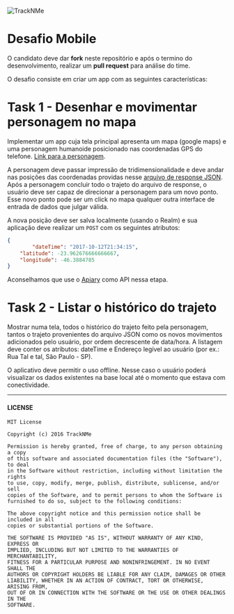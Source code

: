![TrackNMe](https://www.tracknme.com.br/app/images/logo-tracknme.png)


# Desafio Mobile

O candidato deve dar **fork** neste repositório e após o termino do desenvolvimento, realizar um **pull request** para análise do time.

O desafio consiste em criar um app com as seguintes características:

# Task 1 - Desenhar e movimentar personagem no mapa

Implementar um app cuja tela principal apresenta um mapa (google maps) e uma personagem humanoide posicionado nas coordenadas GPS do telefone. [Link para a personagem](https://github.com/andrealvares/tracknme-mobile-challenge/blob/master/assets/sprites.png).

A personagem deve passar impressão de tridimensionalidade e deve andar nas posições das coordenadas providas nesse [arquivo de response JSON](https://github.com/andrealvares/tracknme-mobile-challenge/blob/master/assets/posicoes.json). Após a personagem concluir todo o trajeto do arquivo de response, o usuário deve ser capaz de direcionar a personagem para um novo ponto. Esse novo ponto pode ser um click no mapa qualquer outra interface de entrada de dados que julgar válida. 

A nova posição deve ser salva localmente (usando o Realm) e sua aplicação deve realizar um `POST` com os seguintes atributos:

``` json
{
    	"dateTime": "2017-10-12T21:34:15",
	"latitude": -23.962676666666667,
	"longitude": -46.3884785
}
```
Aconselhamos que use o [Apiary](https://apiary.io) como API nessa etapa.

# Task 2 - Listar o histórico do trajeto

Mostrar numa tela, todos o histórico do trajeto feito pela personagem, tantos o trajeto provenientes do arquivo JSON como os novos movimentos adicionados pelo usuário, por ordem decrescente de data/hora. A listagem deve conter os atributos: dateTime e Endereço legível ao usuário (por ex.: Rua Tal e tal, São Paulo - SP).

O aplicativo deve permitir o uso offline. Nesse caso o usuário poderá visualizar os dados existentes na base local até o momento que estava com conectividade.

---
#### LICENSE
```
MIT License

Copyright (c) 2016 TrackNMe

Permission is hereby granted, free of charge, to any person obtaining a copy
of this software and associated documentation files (the "Software"), to deal
in the Software without restriction, including without limitation the rights
to use, copy, modify, merge, publish, distribute, sublicense, and/or sell
copies of the Software, and to permit persons to whom the Software is
furnished to do so, subject to the following conditions:

The above copyright notice and this permission notice shall be included in all
copies or substantial portions of the Software.

THE SOFTWARE IS PROVIDED "AS IS", WITHOUT WARRANTY OF ANY KIND, EXPRESS OR
IMPLIED, INCLUDING BUT NOT LIMITED TO THE WARRANTIES OF MERCHANTABILITY,
FITNESS FOR A PARTICULAR PURPOSE AND NONINFRINGEMENT. IN NO EVENT SHALL THE
AUTHORS OR COPYRIGHT HOLDERS BE LIABLE FOR ANY CLAIM, DAMAGES OR OTHER
LIABILITY, WHETHER IN AN ACTION OF CONTRACT, TORT OR OTHERWISE, ARISING FROM,
OUT OF OR IN CONNECTION WITH THE SOFTWARE OR THE USE OR OTHER DEALINGS IN THE
SOFTWARE.
```
